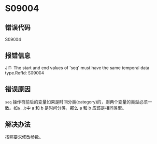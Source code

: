 # S09004

## 错误代码

S09004

## 报错信息

JIT: The start and end values of 'seq' must have the same temporal data type.RefId:
S09004

## 错误原因

`seq` 操作符前后的变量如果是时间分类(category)的，则两个变量的类型必须一致。如`a..b`中
a 和 b 是时间分类，那么 a 和 b 应该是相同类型。

## 解决办法

按照要求修改参数。

